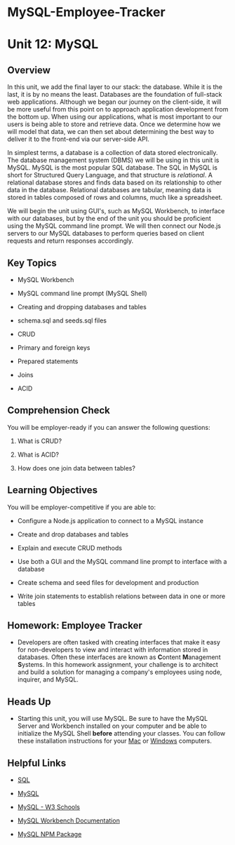 # MySQL-Employee-Tracker
# Unit 12: MySQL
<!-- comment -->
## Overview

In this unit, we add the final layer to our stack: the database. While it is the last, it is by no means the least. Databases are the foundation of full-stack web applications. Although we began our journey on the client-side, it will be more useful from this point on to approach application development from the bottom up. When using our applications, what is most important to our users is being able to store and retrieve data. Once we determine how we will model that data, we can then set about determining the best way to deliver it to the front-end via our server-side API. 

In simplest terms, a database is a collection of data stored electronically. The database management system (DBMS) we will be using in this unit is MySQL. MySQL is the most popular SQL database. The SQL in MySQL is short for Structured Query Language, and that structure is _relational_. A relational database stores and finds data based on its relationship to other data in the database. Relational databases are tabular, meaning data is stored in tables composed of rows and columns, much like a spreadsheet. 

We will begin the unit using GUI's, such as MySQL Workbench, to interface with our databases, but by the end of the unit you should be proficient using the MySQL command line prompt. We will then connect our Node.js servers to our MySQL databases to perform queries based on client requests and return responses accordingly. 

## Key Topics

* MySQL Workbench

* MySQL command line prompt (MySQL Shell)

* Creating and dropping databases and tables

* schema.sql and seeds.sql files

* CRUD

* Primary and foreign keys

* Prepared statements

* Joins

* ACID

## Comprehension Check

You will be employer-ready if you can answer the following questions:

1. What is CRUD?

2. What is ACID? 

3. How does one join data between tables? 

## Learning Objectives

You will be employer-competitive if you are able to:

* Configure a Node.js application to connect to a MySQL instance

* Create and drop databases and tables 

* Explain and execute CRUD methods

* Use both a GUI and the MySQL command line prompt to interface with a database

* Create schema and seed files for development and production

* Write join statements to establish relations between data in one or more tables

## Homework: Employee Tracker

* Developers are often tasked with creating interfaces that make it easy for non-developers to view and interact with information stored in databases. Often these interfaces are known as **C**ontent **M**anagement **S**ystems. In this homework assignment, your challenge is to architect and build a solution for managing a company's employees using node, inquirer, and MySQL.

## Heads Up

* Starting this unit, you will use MySQL. Be sure to have the MySQL Server and Workbench installed on your computer and be able to initialize the MySQL Shell **before** attending your classes. You can follow these installation instructions for your [Mac](./04-Important/mysql-mac-guide.md) or [Windows](./04-Important/mysql-windows-guide.md) computers.

## Helpful Links

* [SQL](https://en.wikipedia.org/wiki/SQL)

* [MySQL](https://en.wikipedia.org/wiki/MySQL)

* [MySQL - W3 Schools](http://www.w3schools.com/sql/)

* [MySQL Workbench Documentation](http://dev.mysql.com/doc/workbench/en/)

* [MySQL NPM Package](https://www.npmjs.com/package/mysql)